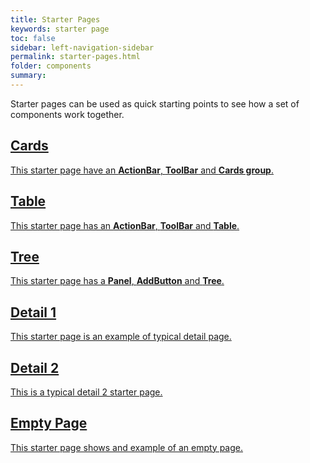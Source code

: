```yaml
---
title: Starter Pages
keywords: starter page
toc: false
sidebar: left-navigation-sidebar
permalink: starter-pages.html
folder: components
summary:
---
```


Starter pages can be used as quick starting points to see how a set of components work together.

<div class="fd-card-group fd-card-group--2col docs-cards">
    <a class="fd-card" role="button" href="cards-starter-page.html" target="_blank">
        <div class="fd-card__content fd-has-text-align-center">
             <h2 class="fd-card__header">
                 Cards
             </h2>
             <p class="fd-card__description">
                 This starter page have an <strong>ActionBar</strong>, <strong>ToolBar</strong> and <strong>Cards group</strong>.
             </p>
        </div>
    </a>
    <a class="fd-card" role="button" href="table-starter-page.html" target="_blank">
        <div class="fd-card__content fd-has-text-align-center">
             <h2 class="fd-card__header">
                 Table
             </h2>
             <p class="fd-card__description">
                 This starter page has an <strong>ActionBar</strong>, <strong>ToolBar</strong> and <strong>Table</strong>.
             </p>
         </div>
    </a>
    <a class="fd-card" role="button" href="tree-starter-page.html" target="_blank">
        <div class="fd-card__content fd-has-text-align-center">
             <h2 class="fd-card__header">
                 Tree
             </h2>
             <p class="fd-card__description">
                 This starter page has a <strong>Panel</strong>, <strong>AddButton</strong> and <strong>Tree</strong>.
             </p>
        </div>
    </a>
    <a class="fd-card" role="button" href="detail-1-starter-page.html" target="_blank">
        <div class="fd-card__content fd-has-text-align-center">
             <h2 class="fd-card__header">
                 Detail 1
             </h2>
             <p class="fd-card__description">
                 This starter page is an example of typical detail page.
             </p>
        </div>
    </a>
    <a class="fd-card" role="button" href="detail-2-starter-page.html" target="_blank">
        <div class="fd-card__content fd-has-text-align-center">
             <h2 class="fd-card__header">
                 Detail 2
             </h2>
             <p class="fd-card__description">
                 This is a typical detail 2 starter page.
             </p>
        </div>
    </a>
    <a class="fd-card" role="button" href="empty-starter-page.html" target="_blank">
        <div class="fd-card__content fd-has-text-align-center">
             <h2 class="fd-card__header">
                 Empty Page
             </h2>
             <p class="fd-card__description">
                 This starter page shows and example of an empty page.
             </p>
        </div>
    </a>
</div>
